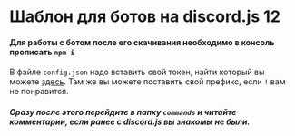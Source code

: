 # Шаблон для ботов на discord.js 12

#### Для работы с ботом после его скачивания необходимо в консоль прописать `npm i`

В файле `config.json` надо вставить свой токен, найти который вы можете [здесь](https://discord.com/developers/applications/). Там же вы можете поставить свой префикс, если `!` вам не понравится.

##### Сразу после этого перейдите в папку `commands` и читайте комментарии, если ранее с *discord.js* вы знакомы не были.
